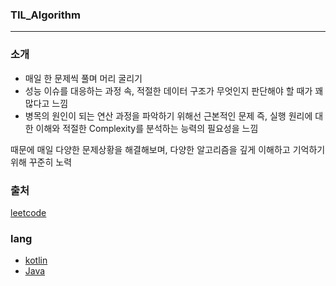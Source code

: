 ### TIL_Algorithm

---

### 소개  
- 매일 한 문제씩 풀며 머리 굴리기     
- 성능 이슈를 대응하는 과정 속, 적절한 데이터 구조가 무엇인지 판단해야 할 때가 꽤 많다고 느낌        
- 병목의 원인이 되는 연산 과정을 파악하기 위해선 근본적인 문제 즉, 실행 원리에 대한 이해와 적절한 Complexity를 분석하는 능력의 필요성을 느낌        

때문에 매일 다양한 문제상황을 해결해보며, 다양한 알고리즘을 깊게 이해하고 기억하기 위해 꾸준히 노력       

### 출처
[leetcode](https://leetcode.com/studyplan/)   

### lang
- [kotlin](https://github.com/Seongju-Lee/TIL_Alogorithm/tree/main/src/main/kotlin)
- [Java](https://github.com/Seongju-Lee/TIL_Alogorithm/tree/main/src/main/java)
